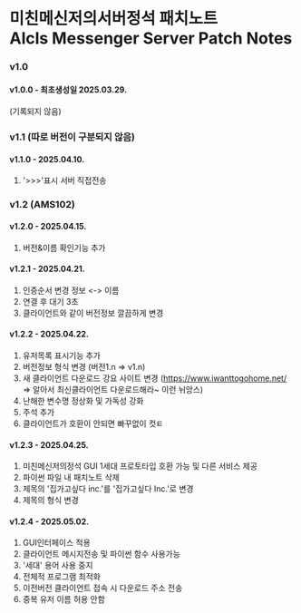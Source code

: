 # 미친메신저의서버정석 패치노트<br>Alcls Messenger Server Patch Notes

### v1.0
#### v1.0.0 - 최초생성일 2025.03.29.
(기록되지 않음)

### v1.1 (따로 버전이 구분되지 않음)
#### v1.1.0 - 2025.04.10.
1. '>>>'표시 서버 직접전송

### v1.2 (AMS102)
#### v1.2.0 - 2025.04.15.
1. 버전&이름 확인기능 추가

#### v1.2.1 - 2025.04.21.
1. 인증순서 변경 정보 <-> 이름
2. 연결 후 대기 3초
3. 클라이언트와 같이 버전정보 깔끔하게 변경

#### v1.2.2 - 2025.04.22.
1. 유저목록 표시기능 추가
2. 버전정보 형식 변경 (버전1.n => v1.n)
3. 새 클라이언트 다운로드 강요 사이트 변경 (https://www.iwanttogohome.net/ => 알아서 최신클라이언트 다운로드해라~ 이런 뉘앙스)
4. 난해한 변수명 정상화 및 가독성 강화
5. 주석 추가
6. 클라이언트가 호환이 안되면 빠꾸없이 컷ㅌ

#### v1.2.3 - 2025.04.25.
1. 미친메신저의정석 GUI 1세대 프로토타입 호환 가능 및 다른 서비스 제공
2. 파이썬 파일 내 패치노트 삭제
3. 제목의 '집가고싶다 inc.'를 '집가고싶다 Inc.'로 변경
4. 제목의 형식 변경

#### v1.2.4 - 2025.05.02.
1. GUI인터페이스 적용
2. 클라이언트 메시지전송 및 파이썬 함수 사용가능
3. '세대' 용어 사용 중지
4. 전체적 프로그램 최적화
5. 이전버전 클라이언트 접속 시 다운로드 주소 전송
6. 중복 유저 이름 허용 안함
